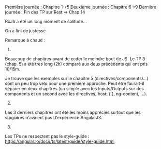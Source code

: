 Première journée : Chapitre 1->5
Deuxième journée : Chapitre 6->9
Dernière journée : Fin des TP sur Rest => Chap 14

RxJS a été un long moment de solitude...

On a fini de justesse

Remarque à chaud :

1)
Beaucoup de chapitres avant de coder le moindre bout de JS.
Le TP 3 (chap. 5) a été très long (2h) comparé aux deux précédents qui ont pris 10/15m.

Je trouve que les exemples sur le chapitre 5 (directives/components/...) sont un peu trop velu pour une première approche. 
Peut être faurait-il séparer en deux chapitres (un simple avec les Inputs/Outputs sur des components et un second avec les directives, host: { }, ng-content, ...).

2)
Les 3 derniers chapitres ont été les moins appréciés surtout que les stagiaires n'avaient pas d'expérience AngularJS.

3)
Les TPs ne respectent pas le style-guide : https://angular.io/docs/ts/latest/guide/style-guide.html